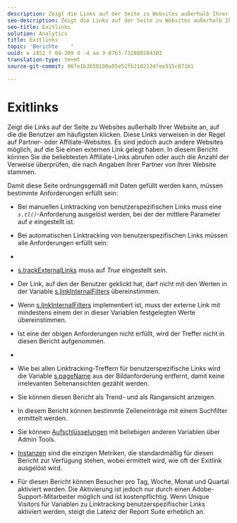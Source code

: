```yaml
---
description: Zeigt die Links auf der Seite zu Websites außerhalb Ihrer Website an, auf die die Benutzer am häufigsten klicken. Diese Links verweisen in der Regel auf Partner- oder Affiliate-Websites. Es sind jedoch auch andere Websites möglich, auf die Sie einen externen Link gelegt haben. In diesem Bericht können Sie die beliebtesten Affiliate-Links abrufen oder auch die Anzahl der Verweise überprüfen, die nach Angaben Ihrer Partner von Ihrer Website stammen.
seo-description: Zeigt die Links auf der Seite zu Websites außerhalb Ihrer Website an, auf die die Benutzer am häufigsten klicken. Diese Links verweisen in der Regel auf Partner- oder Affiliate-Websites. Es sind jedoch auch andere Websites möglich, auf die Sie einen externen Link gelegt haben. In diesem Bericht können Sie die beliebtesten Affiliate-Links abrufen oder auch die Anzahl der Verweise überprüfen, die nach Angaben Ihrer Partner von Ihrer Website stammen.
seo-title: Exitlinks
solution: Analytics
title: Exitlinks
topic: 'Berichte    '
uuid: e 1452 f 04-389 d -4 aa 3-8763-732880284302
translation-type: tm+mt
source-git-commit: 86fe1b3650100a05e52fb2102134fee515c871b1

---
```



# Exitlinks

Zeigt die Links auf der Seite zu Websites außerhalb Ihrer Website an, auf die die Benutzer am häufigsten klicken. Diese Links verweisen in der Regel auf Partner- oder Affiliate-Websites. Es sind jedoch auch andere Websites möglich, auf die Sie einen externen Link gelegt haben. In diesem Bericht können Sie die beliebtesten Affiliate-Links abrufen oder auch die Anzahl der Verweise überprüfen, die nach Angaben Ihrer Partner von Ihrer Website stammen.

Damit diese Seite ordnungsgemäß mit Daten gefüllt werden kann, müssen bestimmte Anforderungen erfüllt sein:

* Bei manuellen Linktracking von benutzerspezifischen Links muss eine *`s.tl()`*-Anforderung ausgelöst werden, bei der der mittlere Parameter auf *e* eingestellt ist.

* Bei automatischen Linktracking von benutzerspezifischen Links müssen alle Anforderungen erfüllt sein:
* 

   * [s.trackExternalLinks](https://marketing.adobe.com/resources/help/en_US/sc/implement/index.html?f=c_trackexlinks) muss auf *True* eingestellt sein.

   * Der Link, auf den der Benutzer geklickt hat, darf nicht mit den Werten in der Variable [s.linkInternalFilters](https://marketing.adobe.com/resources/help/en_US/sc/implement/index.html?f=c_linkinfilters) übereinstimmen.
   * Wenn [s.linkInternalFilters](https://marketing.adobe.com/resources/help/en_US/sc/implement/index.html?f=c_linkinfilters) implementiert ist, muss der externe Link mit mindestens einem der in dieser Variablen festgelegten Werte übereinstimmen.

* Ist eine der obigen Anforderungen nicht erfüllt, wird der Treffer nicht in diesen Bericht aufgenommen.

* 
* Wie bei allen Linktracking-Treffern für benutzerspezifische Links wird die Variable [s.pageName](https://marketing.adobe.com/resources/help/en_US/sc/implement/index.html?f=c_pagename) aus der Bildanforderung entfernt, damit keine irrelevanten Seitenansichten gezählt werden.
* Sie können diesen Bericht als Trend- und als Rangansicht anzeigen.
* In diesem Bericht können bestimmte Zeileneinträge mit einem Suchfilter ermittelt werden.
* Sie können [Aufschlüsselungen](/help/analyze/reports-analytics/reports-customize/breakdowns.md) mit beliebigen anderen Variablen über Admin Tools.
* [Instanzen](../../../components/c-variables/c-metrics/metrics-instance.md#concept_E3D0FEC81E1F4987B39CC467F19FFCFF) sind die einzigen Metriken, die standardmäßig für diesen Bericht zur Verfügung stehen, wobei ermittelt wird, wie oft der Exitlink ausgelöst wird.
* Für diesen Bericht können Besucher pro Tag, Woche, Monat und Quartal aktiviert werden. Die Aktivierung ist jedoch nur durch einen Adobe-Support-Mitarbeiter möglich und ist kostenpflichtig. Wenn Unique Visitors für Variablen zu Linktracking benutzerspezifischer Links aktiviert werden, steigt die Latenz der Report Suite erheblich an.

